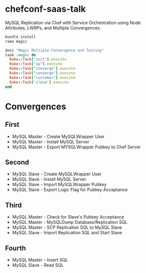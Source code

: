 chefconf-saas-talk
==================

MySQL Replication via Chef with Service Orchestration using Node Attributes, LWRPs, and Multiple Convergences.


```bash
bundle install
rake magic
```

```ruby
desc "Magic Multiple Convergence and Testing"
task :magic do
  Rake::Task["init"].execute
  Rake::Task["up"].execute
  Rake::Task["converge"].execute
  Rake::Task["converge"].execute
  Rake::Task["customer"].execute
  Rake::Task["slave"].execute
end
```

# Convergences

## First
* MySQL Master - Create MySQLWrapper User
* MySQL Master - Install MySQL Server
* MySQL Master - Export MYSQLWrapper Pubkey to Chef Server

## Second
* MySQL Slave - Create MySQLWrapper User
* MySQL Slave - Install MySQL Server
* MySQL Slave - Import MySQLWrapper Pubkey
* MySQL Slave - Export Logic Flag for Pubkey Acceptance

## Third
* MySQL Master - Check for Slave's Pubkey Acceptance
* MySQL Master - MySQLDump Database/Replication SQL
* MySQL Master - SCP Replication SQL to MySQL Slave
* MySQL Slave - Import Replication SQL and Start Slave

## Fourth
* MySQL Master - Insert SQL
* MySQL Slave - Read SQL

